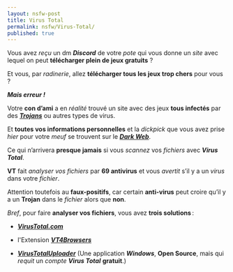 ```yaml
---
layout: nsfw-post
title: Virus Total
permalink: nsfw/Virus-Total/
published: true
---
```


Vous avez *reçu* un dm ***Discord*** de votre *pote* qui vous donne un *site* avec lequel on peut **télécharger plein de jeux gratuits** ?

Et vous, par *radinerie*, allez **télécharger tous les jeux trop chers** pour vous ?

***Mais erreur !***

Votre **con d’ami** a en *réalité* trouvé un site avec des jeux **tous infectés** par des [***Trojans***](https://fr.wikipedia.org/wiki/Cheval_de_Troie_(informatique)) ou autres types de virus.

Et **toutes vos informations personnelles** et la *dickpick* que vous avez prise *hier* pour votre *meuf* se trouvent sur le [***Dark Web***](https://fr.wikipedia.org/wiki/Dark_web).

Ce qui n’arrivera **presque jamais** si vous *scannez* vos *fichiers* avec ***Virus Total***.

**VT** fait *analyser vos fichiers* par **69 antivirus** et vous *avertit* s’il y a un *virus* dans votre *fichier*.  

Attention toutefois au **faux-positifs**, car certain **anti-virus** peut croire qu’il y a un **Trojan** dans le *fichier* alors que **non**. 

*Bref*, pour faire **analyser vos fichiers**, vous avez **trois solutions** : 

* [***VirusTotal.com***](https://virustotal.com)

* l'Extension [***VT4Browsers***](https://support.virustotal.com/hc/en-us/articles/115002700745-Browser-Extensions)

* [***VirusTotalUploader***](https://github.com/SamuelTulach/VirusTotalUploader) (Une application ***Windows***, **Open Source**, mais qui *requit* un *compte* ***Virus Total*** **gratuit**.)
